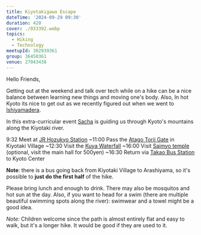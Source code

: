 ```yaml
---
title: Kiyotakigawa Escape
dateTime: '2024-09-29 09:30'
duration: 420
cover: ./033392.webp
topics:
  - Hiking
  - Technology
meetupId: 302939361
group: 36450361
venue: 27043438
---
```


Hello Friends,

Getting out at the weekend and talk over tech while on a hike can be a nice balance between learning new things and moving one's body. Also, In hot Kyoto its nice to get out as we recently figured out when we went to [Ishiyamadera](https://www.meetup.com/kyoto-web-designers-and-developers-meetup/events/302842348/).

In this extra-curricular event [Sacha](https://sachagreif.com/) is guiding us through Kyoto's mountains along the Kiyotaki river.

9:32 Meet at [JR Hozukyo Station](https://maps.app.goo.gl/nbDJYZD5nUHVEm9n9)
\~11:00 Pass the [Atago Torii Gate](https://maps.app.goo.gl/Dxb933ZpopJtn6Jm8) in Kiyotaki Village
\~12:30 Visit the [Kuya Waterfall](https://maps.app.goo.gl/G9YkJjtxryiaX96i7)
\~16:00 Visit [Saimyo temple](https://maps.app.goo.gl/KsDUTLFNJwPLahUa7) (optional, visit the main hall for 500yen)
\~16:30 Return via [Takao Bus Station](https://maps.app.goo.gl/CJmjpmEuPGVs6n8X6) to Kyoto Center

**Note**: there is a bus going back from Kiyotaki Village to Arashiyama, so it's possible to **just do the first half** of the hike.

Please bring lunch and enough to drink. There may also be mosquitos and hot sun at the day. Also, if you want to head for a swim (there are multiple beautiful swimming spots along the river): swimwear and a towel might be a good idea.

*Note:* Children welcome since the path is almost entirely flat and easy to walk, but it's a longer hike. It would be good if they are used to it.
